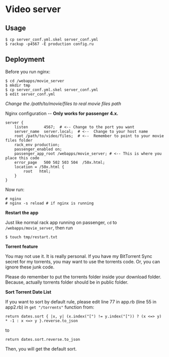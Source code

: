 Video server
============

Usage
-----

    $ cp server_conf.yml.skel server_conf.yml
    $ rackup -p4567 -E production config.ru

Deployment
----------

Before you run nginx:

    $ cd /webapps/movie_server
    $ mkdir tmp
    $ cp server_conf.yml.skel server_conf.yml
    $ edit server_conf.yml

_Change the /path/to/movie/files to real movie files path_

Nginx configuration -- **Only works for passenger 4.x.**

    server {
        listen       4567;  # <-- Change to the port you want
        server_name  server.local;  # <--  Change to your host name
        root /path/to/video/files;  # <--  Remember to point to your movie files folder
        rack_env production;
        passenger_enabled on;
        passenger_app_root /webapps/movie_server; # <-- This is where you place this code
        error_page   500 502 503 504  /50x.html;
        location = /50x.html {
            root   html;
        }
    }

Now run:

    # nginx
    # nginx -s reload # if nginx is running

**Restart the app**

Just like normal rack app running on passenger, `cd` to `/webapps/movie_server`, then run

    $ touch tmp/restart.txt

**Torrent feature**

You may not use it. It is really personal. If you have my BitTorrent Sync secret for my torrents, you may want to use the torrents code. Or, you can ignore these junk code.

Please do remember to put the torrents folder inside your download folder. Because, actually torrents folder should be in public folder.

**Sort Torrent Date List**

If you want to sort by default rule, please edit line 77 in app.rb (line 55 in app2.rb) in `get "/torrents"` function from:

    return dates.sort { |x, y| (x.index("[") != y.index("[")) ? (x <=> y) * -1 : x <=> y }.reverse.to_json

to

    return dates.sort.reverse.to_json

Then, you will get the default sort.